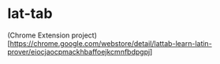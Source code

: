 # lat-tab
(Chrome Extension project)[https://chrome.google.com/webstore/detail/lattab-learn-latin-prover/eiocjaocpmackhbaffoejkcmnfbdpgpj]

